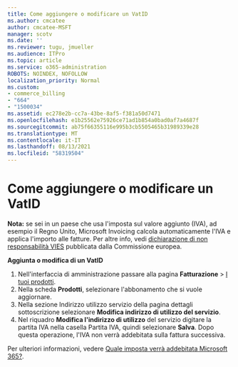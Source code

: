 ```yaml
---
title: Come aggiungere o modificare un VatID
ms.author: cmcatee
author: cmcatee-MSFT
manager: scotv
ms.date: ''
ms.reviewer: tugu, jmueller
ms.audience: ITPro
ms.topic: article
ms.service: o365-administration
ROBOTS: NOINDEX, NOFOLLOW
localization_priority: Normal
ms.custom:
- commerce_billing
- "664"
- "1500034"
ms.assetid: ec278e2b-cc7a-43be-8af5-f381a50d7471
ms.openlocfilehash: e1b25562e75926ce71ad1b854a0bad0af7a4687f
ms.sourcegitcommit: ab75f66355116e995b3cb5505465b31989339e28
ms.translationtype: MT
ms.contentlocale: it-IT
ms.lasthandoff: 08/13/2021
ms.locfileid: "58319504"
---
```

# <a name="how-to-add-or-edit-a-vatid"></a>Come aggiungere o modificare un VatID

**Nota:** se sei in un paese che usa l'imposta sul valore aggiunto (IVA), ad esempio il Regno Unito, Microsoft Invoicing calcola automaticamente l'IVA e applica l'importo alle fatture. Per altre info, vedi [dichiarazione di non responsabilità VIES](https://go.microsoft.com/fwlink/p/?LinkID=841741) pubblicata dalla Commissione europea.

**Aggiunta o modifica di un VatID**

1. Nell'interfaccia di amministrazione passare alla pagina **Fatturazione** \> [I tuoi prodotti](https://go.microsoft.com/fwlink/p/?linkid=842054).
2. Nella scheda **Prodotti**, selezionare l'abbonamento che si vuole aggiornare.
3. Nella sezione Indirizzo utilizzo  servizio della pagina dettagli sottoscrizione selezionare **Modifica indirizzo di utilizzo del servizio**.
4. Nel riquadro **Modifica l'indirizzo di utilizzo** del  servizio digitare la partita IVA nella casella Partita IVA, quindi selezionare **Salva**. Dopo questa operazione, l'IVA non verrà addebitata sulla fattura successiva.

Per ulteriori informazioni, vedere [Quale imposta verrà addebitata Microsoft 365?](https://docs.microsoft.com/microsoft-365/commerce/billing-and-payments/tax-information#what-tax-will-i-be-charged).